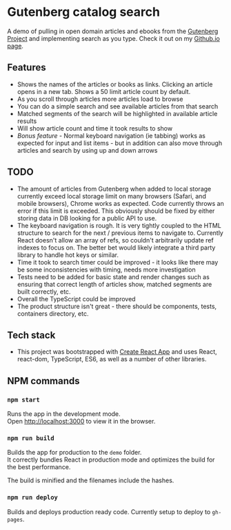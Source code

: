 

# Gutenberg catalog search

A demo of pulling in open domain articles and ebooks from the [Gutenberg Project](http://gutenberg.org/) and implementing search as you type. Check it out on my [Github.io page](https://bessfernandez.github.io/gutenberg_search/). 

## Features
- Shows the names of the articles or books as links. Clicking an article opens in a new tab. Shows a 50 limit article count by default.
- As you scroll through articles more articles load to browse
- You can do a simple search and see available articles from that search
- Matched segments of the search will be highlighted in available article results
- Will show article count and time it took results to show
- *Bonus feature* - Normal keyboard navigation (ie tabbing) works as expected for input and list items - but in addition can also move through articles and search by using up and down arrows


## TODO
- The amount of articles from Gutenberg when added to local storage currently exceed local storage limit on many browsers (Safari, and mobile browsers), Chrome works as expected. Code currently throws an error if this limit is exceeded. This obviously should be fixed by either storing data in DB looking for a public API to use.
- The keyboard navigation is rough. It is very tightly coupled to the HTML structure to search for the next / previous items to navigate to. Currently React doesn't allow an array of refs, so couldn't arbitrarily update ref indexes to focus on. The better bet would likely integrate a third party library to handle hot keys or similar.
- Time it took to search timer could be improved - it looks like there may be some inconsistencies with timing, needs more investigation
- Tests need to be added for basic state and render changes such as ensuring that correct length of articles show, matched segments are built correctly, etc.
- Overall the TypeScript could be improved
- The product structure isn't great - there should be components, tests, containers directory, etc.
  

## Tech stack
- This project was bootstrapped with [Create React App](https://github.com/facebook/create-react-app) and uses React, react-dom, TypeScript, ES6, as well as a number of other libraries.

## NPM commands

### `npm start`

Runs the app in the development mode.<br>
Open [http://localhost:3000](http://localhost:3000) to view it in the browser.


### `npm run build`

Builds the app for production to the `demo` folder.<br>
It correctly bundles React in production mode and optimizes the build for the best performance.

The build is minified and the filenames include the hashes.<br>

### `npm run deploy`

Builds and deploys production ready code. Currently setup to deploy to `gh-pages`.


